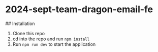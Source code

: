 # 2024-sept-team-dragon-email-fe

## Installation
1. Clone this repo
2. cd into the repo and run `npm install`
3. Run `npm run dev` to start the application
